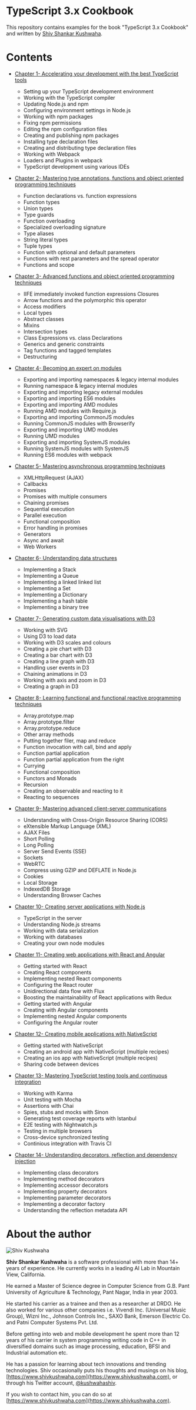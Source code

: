 # TypeScript 3.x Cookbook
This repository contains examples for the book "TypeScript 3.x
Cookbook"
and written by [Shiv Shankar Kushwaha](https://www.linkedin.com/in/kushwahashiv/).

# Contents
- [Chapter 1- Accelerating your development with the best TypeScript tools](https://github.com/kushwahashiv/Typescript2xCookbook/tree/master/chapter_01)
    -   Setting up your TypeScript development environment
    -   Working with the TypeScript compiler
    -   Updating Node.js and npm
    -   Configuring environment settings in Node.js
    -   Working with npm packages
    -   Fixing npm permissions
    -   Editing the npm configuration files
    -   Creating and publishing npm packages
    -   Installing type declaration files
    -   Creating and distributing type declaration files
    -   Working with Webpack
    -   Loaders and Plugins in webpack
    -   TypeScript development using various IDEs
- [Chapter 2- Mastering type annotations, functions and object oriented programming techniques](https://github.com/kushwahashiv/Typescript2xCookbook/tree/master/chapter_02)
    -   Function declarations vs. function expressions
    -   Function types
    -   Union types
    -   Type guards
    -   Function overloading
    -   Specialized overloading signature
    -   Type aliases
    -   String literal types
    -   Tuple types
    -   Function with optional and default parameters
    -   Functions with rest parameters and the spread operator
    -   Functions and scope

- [Chapter 3- Advanced functions and object oriented programming techniques](https://github.com/kushwahashiv/Typescript2xCookbook/tree/master/chapter_03)
    -   IIFE immediately invoked function expressions
Closures
    -   Arrow functions and the polymorphic this operator
    -   Access modifiers
    -   Local types
    -   Abstract classes
    -   Mixins
    -   Intersection types
    -   Class Expressions vs. class Declarations
    -   Generics and generic constraints
    -   Tag functions and tagged templates
    -   Destructuring

- [Chapter 4- Becoming an expert on modules](https://github.com/kushwahashiv/Typescript2xCookbook/tree/master/chapter_04)
    -   Exporting and importing namespaces & legacy internal modules
    -   Running namespace & legacy internal modules
    -   Exporting and importing legacy external modules
    -   Exporting and importing ES6 modules
    -   Exporting and importing AMD modules
    -   Running AMD modules with Require.js
    -   Exporting and importing CommonJS modules
    -   Running CommonJS modules with Browserify
    -   Exporting and importing UMD modules
    -   Running UMD modules
    -   Exporting and importing SystemJS modules
    -   Running SystemJS modules with SystemJS
    -   Running ES6 modules with webpack

- [Chapter 5- Mastering asynchronous programming techniques](https://github.com/kushwahashiv/Typescript2xCookbook/tree/master/chapter_05)
    -   XMLHttpRequest (AJAX)
    -   Callbacks
    -   Promises
    -   Promises with multiple consumers
    -   Chaining promises
    -   Sequential execution
    -   Parallel execution
    -   Functional composition
    -   Error handling in promises
    -   Generators
    -   Async and await
    -   Web Workers

- [Chapter 6- Understanding data structures](https://github.com/kushwahashiv/Typescript2xCookbook/tree/master/chapter_06)
    -   Implementing a Stack
    -   Implementing a Queue
    -   Implementing a linked linked list
    -   Implementing a Set
    -   Implementing a Dictionary
    -   Implementing a hash table
    -   Implementing a binary tree
- [Chapter 7- Generating custom data visualisations with D3](https://github.com/kushwahashiv/Typescript2xCookbook/tree/master/chapter_07)
    -   Working with SVG
    -   Using D3 to load data
    -   Working with D3 scales and colours
    -   Creating a pie chart with D3
    -   Creating a bar chart with D3
    -   Creating a line graph with D3
    -   Handling user events in D3
    -   Chaining animations in D3
    -   Working with axis and zoom in D3
    -   Creating a graph in D3
- [Chapter 8- Learning functional and functional reactive programming techniques](https://github.com/kushwahashiv/Typescript2xCookbook/tree/master/chapter_08)
    -   Array.prototype.map
    -   Array.prototype.filter
    -   Array.prototype.reduce
    -   Other array methods
    -   Putting together filer, map and reduce
    -   Function invocation with call, bind and apply
    -   Function partial application
    -   Function partial application from the right
    -   Currying
    -   Functional composition
    -   Functors and Monads
    -   Recursion
    -   Creating an observable and reacting to it
    -   Reacting to sequences
- [Chapter 9- Mastering advanced client-server communications](https://github.com/kushwahashiv/Typescript2xCookbook/tree/master/chapter_09)
    -   Understanding with Cross-Origin Resource Sharing (CORS)
    -   eXtensible Markup Language (XML)
    -   AJAX Files
    -   Short Polling
    -   Long Polling
    -   Server Send Events (SSE)
    -   Sockets
    -   WebRTC
    -   Compress using GZIP and DEFLATE in Node.js
    -   Cookies
    -   Local Storage
    -   IndexedDB Storage
    -   Understanding Browser Caches
- [Chapter 10- Creating server applications with Node.js](https://github.com/kushwahashiv/Typescript2xCookbook/tree/master/chapter_10)
    -   TypeScript in the server
    -   Understanding Node.js streams
    -   Working with data serialization
    -   Working with databases
    -   Creating your own node modules
- [Chapter 11- Creating web applications with React and Angular](https://github.com/kushwahashiv/Typescript2xCookbook/tree/master/chapter_11)
    -   Getting started with React
    -   Creating React components
    -   Implementing  nested React components
    -   Configuring  the React router
    -   Unidirectional data flow with Flux
    -   Boosting the maintainability of React applications with Redux
    -   Getting started with Angular
    -   Creating with Angular components
    -   Implementing  nested Angular components
    -   Configuring  the Angular router
- [Chapter 12- Creating mobile applications with NativeScript](https://github.com/kushwahashiv/Typescript2xCookbook/tree/master/chapter_12)
    -   Getting started with NativeScript
    -   Creating an android app with NativeScript (multiple recipes)
    -   Creating an ios app with NativeScript (multiple recipes)
    -   Sharing code between devices
- [Chapter 13- Mastering TypeScript testing tools and continuous integration](https://github.com/kushwahashiv/Typescript2xCookbook/tree/master/chapter_13)
    -   Working with Karma
    -   Unit testing with Mocha
    -   Assertions with Chai
    -   Spies, stubs and mocks with Sinon
    -   Generating test coverage reports with Istanbul
    -   E2E testing with Nightwatch.js
    -   Testing in multiple browsers
    -   Cross-device synchronized testing
    -   Continious integration with Travis CI
- [Chapter 14- Understanding decorators, reflection and dependency injection](https://github.com/kushwahashiv/Typescript2xCookbook/tree/master/chapter_14)
    -   Implementing class decorators
    -   Implementing method decorators
    -   Implementing accessor decorators
    -   Implementing property decorators
    -   Implementing parameter decorators
    -   Implementing a decorator factory
    -   Understanding the reflection metadata  API

# About the author

![Shiv Kushwaha](https://pbs.twimg.com/profile_images/1095154605/Shiv3_400x400.jpg)

<b>Shiv Shankar Kushwaha</b> is a software professional with more than 14+ years of experience. He currently works in a leading AI Lab in Mountain View, California.

He earned a Master of Science degree in Computer Science from G.B. Pant University of Agriculture & Technology, Pant Nagar, India in year 2003.

He started his carrier as a trainee and then as a researcher at DRDO. He also worked for various other companies i.e. Vivendi Inc. (Universal Music Group), Wizni Inc., Johnson Controls Inc., SAXO Bank, Emerson Electric Co. and Patni Computer Systems Pvt. Ltd.

Before getting into web and mobile development he spent more than 12 years of his carrier in system programming writing code in C++ in diversified domains such as image processing, education, BFSI and Industrial automation etc.

He has a passion for learning about tech innovations and trending technologies. Shiv occasionally puts his thoughts and musings on his blog, [https://www.shivkushwaha.com](https://www.shivkushwaha.com), or through his Twitter account, [@kushwahashiv](https://twitter.com/kushwahashiv).

If you wish to contact him, you can do so at [https://www.shivkushwaha.com](https://www.shivkushwaha.com).